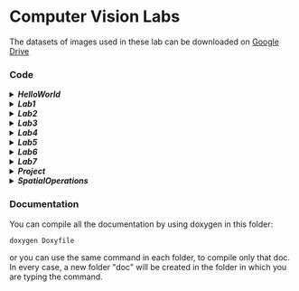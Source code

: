 # Computer Vision Labs
The datasets of images used in these lab can be downloaded on [Google Drive](https://drive.google.com/file/d/1YdR-IVwoLjmPVVhKQnajP2ShdHFd8ypb/view?usp=sharing)

### Code
<details><summary><b><i>HelloWorld</b></i></summary>
Load an image and analyse its channels.  
</details>
<details><summary><b><i>Lab1</b></i></summary>
Change color to specific parts of an image.
</details>
<details><summary><b><i>Lab2</b></i></summary>
Calibration of camera and rectification of an image.
</details>
<details><summary><b><i>Lab3</b></i></summary>
Equalization of histograms and application of convolutional filters on an image.
</details>
<details><summary><b><i>Lab4</b></i></summary>
Detection of street lane and street sign in an image using Canny and Hough transform.
</details>
<details><summary><b><i>Lab5</b></i></summary>
Generation of the panoramic view from a set of images.
</details>
<details><summary><b><i>Lab6</b></i></summary>
Object recognition and Lucas-Kanade method for optical flow estimation.
</details>
<details><summary><b><i>Lab7</b></i></summary>
Training of a Convolutional Neural Network (CNN) to classify images of handwritten characters.
</details>
<details><summary><b><i>Project</b></i></summary>
Template Matching of some object, from its view and its mask, on some test images.
</details>
<details><summary><b><i>SpatialOperations</b></i></summary>
Application of some spatial operations on an image.
</details>


### Documentation
You can compile all the documentation by using doxygen in this folder:
```
doxygen Doxyfile
```
or you can use the same command in each folder, to compile only that doc. In every case, a new folder "doc" will be created in the folder in which you are typing the command.
